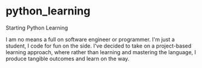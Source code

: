 # python_learning
Starting Python Learning

I am no means a full on software engineer or programmer. I'm just a student, I code for fun on the side.
I've decided to take on a project-based learning approach, where rather than learning and mastering the language, I produce tangible outcomes and learn on the way.

